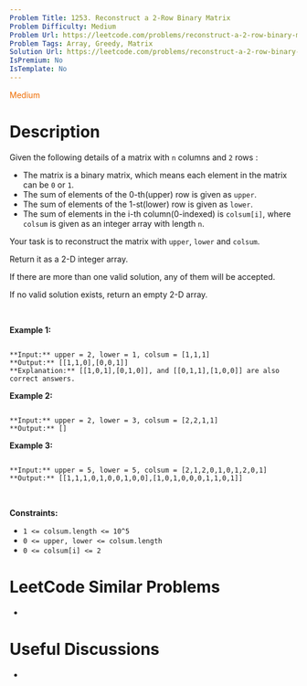 ```yaml
---
Problem Title: 1253. Reconstruct a 2-Row Binary Matrix
Problem Difficulty: Medium
Problem Url: https://leetcode.com/problems/reconstruct-a-2-row-binary-matrix/
Problem Tags: Array, Greedy, Matrix
Solution Url: https://leetcode.com/problems/reconstruct-a-2-row-binary-matrix/solution/
IsPremium: No
IsTemplate: No
---
```


<span style="color: rgb(239, 108, 0);">Medium</span>

# Description

Given the following details of a matrix with `n` columns and `2` rows :


* The matrix is a binary matrix, which means each element in the matrix can be `0` or `1`.
* The sum of elements of the 0-th(upper) row is given as `upper`.
* The sum of elements of the 1-st(lower) row is given as `lower`.
* The sum of elements in the i-th column(0-indexed) is `colsum[i]`, where `colsum` is given as an integer array with length `n`.


Your task is to reconstruct the matrix with `upper`, `lower` and `colsum`.


Return it as a 2-D integer array.


If there are more than one valid solution, any of them will be accepted.


If no valid solution exists, return an empty 2-D array.


 


**Example 1:**



```

**Input:** upper = 2, lower = 1, colsum = [1,1,1]
**Output:** [[1,1,0],[0,0,1]]
**Explanation:** [[1,0,1],[0,1,0]], and [[0,1,1],[1,0,0]] are also correct answers.

```

**Example 2:**



```

**Input:** upper = 2, lower = 3, colsum = [2,2,1,1]
**Output:** []

```

**Example 3:**



```

**Input:** upper = 5, lower = 5, colsum = [2,1,2,0,1,0,1,2,0,1]
**Output:** [[1,1,1,0,1,0,0,1,0,0],[1,0,1,0,0,0,1,1,0,1]]

```

 


**Constraints:**


* `1 <= colsum.length <= 10^5`
* `0 <= upper, lower <= colsum.length`
* `0 <= colsum[i] <= 2`




# LeetCode Similar Problems

- []()

# Useful Discussions

- []()
